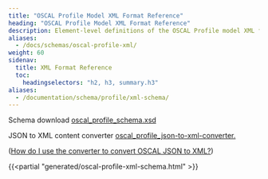 ```yaml
---
title: "OSCAL Profile Model XML Format Reference"
heading: "OSCAL Profile Model XML Format Reference"
description: Element-level definitions of the OSCAL Profile model XML format.
aliases:
  - /docs/schemas/oscal-profile-xml/
weight: 60
sidenav:
  title: XML Format Reference
  toc:
    headingselectors: "h2, h3, summary.h3"
aliases:
  - /documentation/schema/profile/xml-schema/
---
```


<p><span class="usa-tag">Schema download</span> <a href="/artifacts/xml/schema/oscal_profile_schema.xsd">oscal_profile_schema.xsd</a></p>
<p><span class="usa-tag">JSON to XML content converter</span>  <a href="/artifacts/xml/converter/oscal_profile_json-to-xml-converter.xsl">oscal_profile_json-to-xml-converter.</a></p>
<p>(<a href="?">How do I use the converter to convert OSCAL JSON to XML?</a>)</p>

{{<partial "generated/oscal-profile-xml-schema.html" >}}
